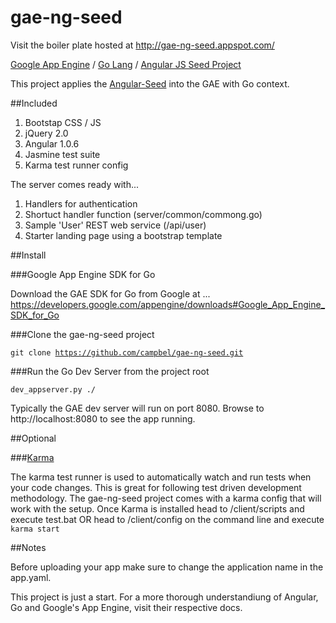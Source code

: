 gae-ng-seed
===========

Visit the boiler plate hosted at http://gae-ng-seed.appspot.com/

<a href="https://developers.google.com/appengine/">Google App Engine</a> / <a href="http://golang.org/">Go Lang</a> / <a href="http://angularjs.org/">Angular JS Seed Project</a>

This project applies the <a href="https://github.com/angular/angular-seed">Angular-Seed</a> into the GAE with Go context.

##Included

  1. Bootstap CSS / JS
  2. jQuery 2.0
  3. Angular 1.0.6
  4. Jasmine test suite
  5. Karma test runner config

The server comes ready with...
  1. Handlers for authentication
  2. Shortuct handler function (server/common/commong.go)
  3. Sample 'User' REST web service (/api/user)
  4. Starter landing page using a bootstrap template

##Install

###Google App Engine SDK for Go 

Download the GAE SDK for Go from Google at ...
https://developers.google.com/appengine/downloads#Google_App_Engine_SDK_for_Go

###Clone the gae-ng-seed project 

<code>git clone https://github.com/campbel/gae-ng-seed.git</code>

###Run the Go Dev Server from the project root 

<code>dev_appserver.py ./</code>

Typically the GAE dev server will run on port 8080. Browse to http://localhost:8080 to see the app running.

##Optional

###<a href="http://karma-runner.github.io/0.8/index.html">Karma</a>

The karma test runner is used to automatically watch and run tests when your code changes. This is great for following test driven development methodology. The gae-ng-seed project comes with a karma config that will work with the setup. Once Karma is installed head to /client/scripts and execute test.bat OR head to /client/config on the command line and execute <code>karma start</code>

##Notes

Before uploading your app make sure to change the application name in the app.yaml.

This project is just a start. For a more thorough understandiung of Angular, Go and Google's App Engine, visit their respective docs.
